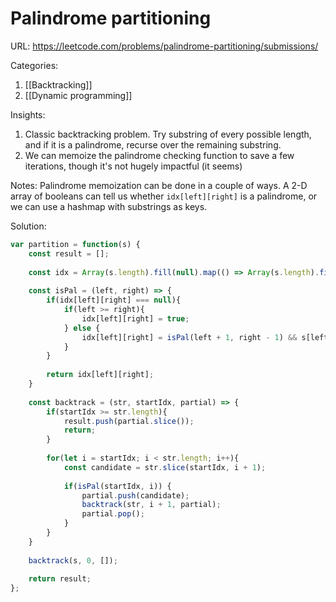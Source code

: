 # Palindrome partitioning

URL: https://leetcode.com/problems/palindrome-partitioning/submissions/

Categories:
1. [[Backtracking]]
2. [[Dynamic programming]]

Insights:
1. Classic backtracking problem.  Try substring of every possible length, and if it is a palindrome, recurse over the remaining substring.
2. We can memoize the palindrome checking function to save a few iterations, though it's not hugely impactful (it seems)

Notes:
Palindrome memoization can be done in a couple of ways.  A 2-D array of booleans can tell us whether `idx[left][right]` is a palindrome, or we can use a hashmap with substrings as keys. 

Solution:
```javascript
var partition = function(s) {
    const result = [];
    
    const idx = Array(s.length).fill(null).map(() => Array(s.length).fill(null));
    
    const isPal = (left, right) => {
        if(idx[left][right] === null){
            if(left >= right){
                idx[left][right] = true;
            } else {
                idx[left][right] = isPal(left + 1, right - 1) && s[left] === s[right];
            }
        }
        
        return idx[left][right];
    }
    
    const backtrack = (str, startIdx, partial) => {
        if(startIdx >= str.length){
            result.push(partial.slice());
            return;
        }
        
        for(let i = startIdx; i < str.length; i++){
            const candidate = str.slice(startIdx, i + 1);
            
            if(isPal(startIdx, i)) {
                partial.push(candidate);
                backtrack(str, i + 1, partial);
                partial.pop();
            }
        }
    }
    
    backtrack(s, 0, []);
    
    return result;
};
```